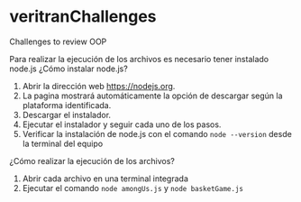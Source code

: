 # veritranChallenges
Challenges to review OOP

Para realizar la ejecución de los archivos es necesario tener instalado node.js
  ¿Cómo instalar node.js?
  1. Abrir la dirección web https://nodejs.org.
  2. La pagina mostrará automáticamente la opción de descargar según la plataforma identificada.
  3. Descargar el instalador.
  4. Ejecutar el instalador y seguir cada uno de los pasos.
  5. Verificar la instalación de node.js con el comando ```node --version``` desde la terminal del equipo

  ¿Cómo realizar la ejecución de los archivos?
  1. Abrir cada archivo en una terminal integrada
  2. Ejecutar el comando ```node amongUs.js``` y ```node basketGame.js```
